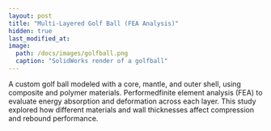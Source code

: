 ```yaml
---
layout: post
title: "Multi-Layered Golf Ball (FEA Analysis)"
hidden: true
last_modified_at:
image:
  path: /docs/images/golfball.png
  caption: "SolidWorks render of a golfball"
---
```

A custom golf ball modeled with a core, mantle, and outer shell, using composite and polymer materials. Performedfinite element analysis (FEA) to evaluate energy absorption and deformation across each layer. This study explored how different materials and wall thicknesses affect compression and rebound performance.

